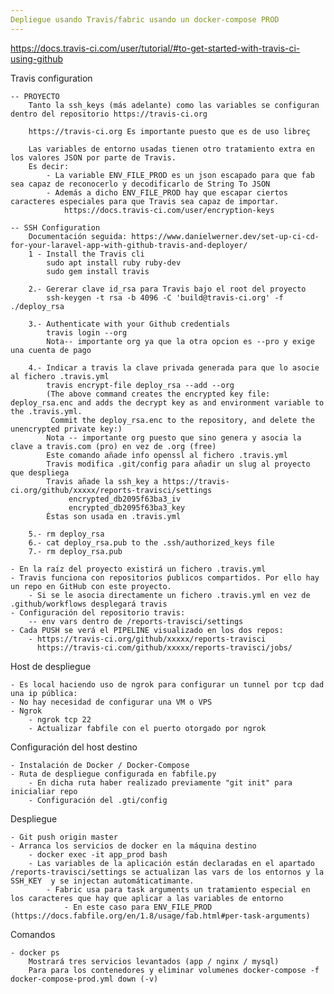 ```yaml
---
Depliegue usando Travis/fabric usando un docker-compose PROD
---
```

https://docs.travis-ci.com/user/tutorial/#to-get-started-with-travis-ci-using-github

Travis configuration
    
    -- PROYECTO
        Tanto la ssh_keys (más adelante) como las variables se configuran dentro del repositorio https://travis-ci.org
        
        https://travis-ci.org Es importante puesto que es de uso libreç
        
        Las variables de entorno usadas tienen otro tratamiento extra en los valores JSON por parte de Travis.
        Es decir: 
            - La variable ENV_FILE_PROD es un json escapado para que fab sea capaz de reconocerlo y decodificarlo de String To JSON
            - Además a dicho ENV_FILE_PROD hay que escapar ciertos caracteres especiales para que Travis sea capaz de importar.
                https://docs.travis-ci.com/user/encryption-keys
    
    -- SSH Configuration
        Documentación seguida: https://www.danielwerner.dev/set-up-ci-cd-for-your-laravel-app-with-github-travis-and-deployer/
        1 - Install the Travis cli
            sudo apt install ruby ruby-dev
            sudo gem install travis
            
        2.- Gererar clave id_rsa para Travis bajo el root del proyecto
            ssh-keygen -t rsa -b 4096 -C 'build@travis-ci.org' -f ./deploy_rsa    
            
        3.- Authenticate with your Github credentials
            travis login --org 
            Nota-- importante org ya que la otra opcion es --pro y exige una cuenta de pago
            
        4.- Indicar a travis la clave privada generada para que lo asocie al fichero .travis.yml
            travis encrypt-file deploy_rsa --add --org
            (The above command creates the encrypted key file: deploy_rsa.enc and adds the decrypt key as and environment variable to the .travis.yml.
             Commit the deploy_rsa.enc to the repository, and delete the unencrypted private key:)
            Nota -- importante org puesto que sino genera y asocia la clave a travis.com (pro) en vez de .org (free) 
            Este comando añade info openssl al fichero .travis.yml
            Travis modifica .git/config para añadir un slug al proyecto que despliega
            Travis añade la ssh_key a https://travis-ci.org/github/xxxxx/reports-travisci/settings
                 encrypted_db2095f63ba3_iv
                 encrypted_db2095f63ba3_key 
            Éstas son usada en .travis.yml
             
        5.- rm deploy_rsa
        6.- cat deploy_rsa.pub to the .ssh/authorized_keys file
        7.- rm deploy_rsa.pub
    
    - En la raíz del proyecto existirá un fichero .travis.yml
    - Travis funciona con repositorios ṕublicos compartidos. Por ello hay un repo en GitHub con este proyecto.
        - Si se le asocia directamente un fichero .travis.yml en vez de .github/workflows desplegará travis
    - Configuración del repositorio travis:
        -- env vars dentro de /reports-travisci/settings 
    - Cada PUSH se verá el PIPELINE visualizado en los dos repos:
        - https://travis-ci.org/github/xxxxx/reports-travisci 
          https://travis-ci.com/github/xxxxx/reports-travisci/jobs/

Host de despliegue 

    - Es local haciendo uso de ngrok para configurar un tunnel por tcp dad una ip pública:
    - No hay necesidad de configurar una VM o VPS
    - Ngrok
        - ngrok tcp 22
        - Actualizar fabfile con el puerto otorgado por ngrok
        
Configuración del host destino

    - Instalación de Docker / Docker-Compose
    - Ruta de despliegue configurada en fabfile.py
        - En dicha ruta haber realizado previamente "git init" para inicialiar repo
        - Configuración del .gti/config
        
Despliegue

    - Git push origin master 
    - Arranca los servicios de docker en la máquina destino
        - docker exec -it app_prod bash
        - Las variables de la aplicación están declaradas en el apartado /reports-travisci/settings se actualizan las vars de los entornos y la SSH_KEY  y se injectan automáticatimante.  
            - Fabric usa para task arguments un tratamiento especial en los caracteres que hay que aplicar a las variables de entorno 
                - En este caso para ENV_FILE_PROD (https://docs.fabfile.org/en/1.8/usage/fab.html#per-task-arguments)

Comandos

    - docker ps
        Mostrará tres servicios levantados (app / nginx / mysql)
        Para para los contenedores y eliminar volumenes docker-compose -f docker-compose-prod.yml down (-v)
        